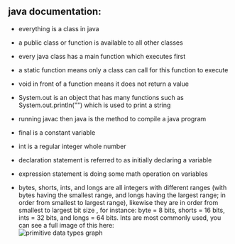 ## java documentation:

* everything is a class in java

* a public class or function is available to all other classes 

* every java class has a main function which executes first

* a static function means only a class can call for this function to execute

* void in front of a function means it does not return a value

* System.out is an object that has many functions such as System.out.println("") which is used to print a string

* running javac <filename> then java <filename> is the method to compile a java program

* final is a constant variable

* int is a regular integer whole number

* declaration statement is referred to as initially declaring a variable

* expression statement is doing some math operation on variables

* bytes, shorts, ints, and longs are all integers with different ranges (with bytes having the smallest range, and 
longs having the largest range; in order from smallest to largest range), likewise they are in order from smallest to largest bit size
, for instance: byte = 8 bits, shorts = 16 bits, ints = 32 bits, and longs = 64 bits. Ints are most commonly used, 
you can see a full image of this here: <br/> ![primitive data types graph](http://xoax.net/web/crs/java/lessons/Lesson3/Image1.png)
